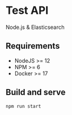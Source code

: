 # Test API

Node.js & Elasticsearch

## Requirements

- NodeJS \>= 12
- NPM \>= 6
- Docker \>= 17

## Build and serve

```npm
npm run start
```

